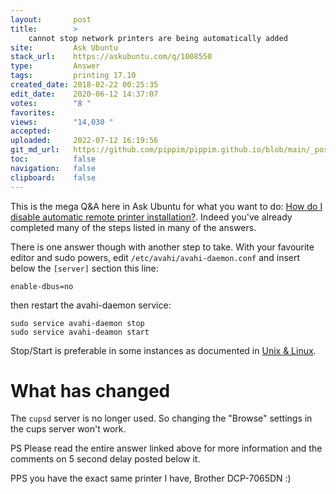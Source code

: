 ```yaml
---
layout:       post
title:        >
    cannot stop network printers are being automatically added
site:         Ask Ubuntu
stack_url:    https://askubuntu.com/q/1008550
type:         Answer
tags:         printing 17.10
created_date: 2018-02-22 00:25:35
edit_date:    2020-06-12 14:37:07
votes:        "8 "
favorites:    
views:        "14,030 "
accepted:     
uploaded:     2022-07-12 16:19:56
git_md_url:   https://github.com/pippim/pippim.github.io/blob/main/_posts/2018/2018-02-22-cannot-stop-network-printers-are-being-automatically-added.md
toc:          false
navigation:   false
clipboard:    false
---
```


This is the mega Q&A here in Ask Ubuntu for what you want to do: [How do I disable automatic remote printer installation?][1]. Indeed you've already completed many of the steps listed in many of the answers.

There is one answer though with another step to take. With your favourite editor and sudo powers, edit `/etc/avahi/avahi-daemon.conf` and insert below the `[server]` section this line:

``` 
enable-dbus=no
```

then restart the avahi-daemon service:

``` 
sudo service avahi-daemon stop
sudo service avahi-deamon start
```

Stop/Start is preferable in some instances as documented in [Unix & Linux][2].

# What has changed

The `cupsd` server is no longer used. So changing the "Browse" settings in the cups server won't work.

PS Please read the entire answer linked above for more information and the comments on 5 second delay posted below it.

PPS you have the exact same printer I have, Brother DCP-7065DN :)


  [1]: https://askubuntu.com/questions/345083/how-do-i-disable-automatic-remote-printer-installation/556963
  [2]: https://unix.stackexchange.com/questions/255197/how-to-disable-avahi-daemon-without-uninstalling-it
